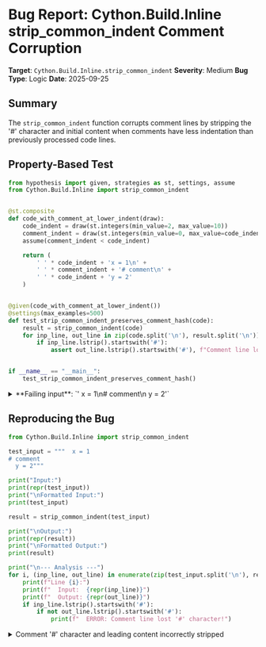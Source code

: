 # Bug Report: Cython.Build.Inline strip_common_indent Comment Corruption

**Target**: `Cython.Build.Inline.strip_common_indent`
**Severity**: Medium
**Bug Type**: Logic
**Date**: 2025-09-25

## Summary

The `strip_common_indent` function corrupts comment lines by stripping the '#' character and initial content when comments have less indentation than previously processed code lines.

## Property-Based Test

```python
from hypothesis import given, strategies as st, settings, assume
from Cython.Build.Inline import strip_common_indent


@st.composite
def code_with_comment_at_lower_indent(draw):
    code_indent = draw(st.integers(min_value=2, max_value=10))
    comment_indent = draw(st.integers(min_value=0, max_value=code_indent-1))
    assume(comment_indent < code_indent)

    return (
        ' ' * code_indent + 'x = 1\n' +
        ' ' * comment_indent + '# comment\n' +
        ' ' * code_indent + 'y = 2'
    )


@given(code_with_comment_at_lower_indent())
@settings(max_examples=500)
def test_strip_common_indent_preserves_comment_hash(code):
    result = strip_common_indent(code)
    for inp_line, out_line in zip(code.split('\n'), result.split('\n')):
        if inp_line.lstrip().startswith('#'):
            assert out_line.lstrip().startswith('#'), f"Comment line lost '#' character!\nInput: {repr(code)}\nOutput: {repr(result)}"


if __name__ == "__main__":
    test_strip_common_indent_preserves_comment_hash()
```

<details>

<summary>
**Failing input**: `'  x = 1\n# comment\n  y = 2'`
</summary>
```
Traceback (most recent call last):
  File "/home/npc/pbt/agentic-pbt/worker_/16/hypo.py", line 28, in <module>
    test_strip_common_indent_preserves_comment_hash()
    ~~~~~~~~~~~~~~~~~~~~~~~~~~~~~~~~~~~~~~~~~~~~~~~^^
  File "/home/npc/pbt/agentic-pbt/worker_/16/hypo.py", line 19, in test_strip_common_indent_preserves_comment_hash
    @settings(max_examples=500)
                   ^^^
  File "/home/npc/miniconda/lib/python3.13/site-packages/hypothesis/core.py", line 2124, in wrapped_test
    raise the_error_hypothesis_found
  File "/home/npc/pbt/agentic-pbt/worker_/16/hypo.py", line 24, in test_strip_common_indent_preserves_comment_hash
    assert out_line.lstrip().startswith('#'), f"Comment line lost '#' character!\nInput: {repr(code)}\nOutput: {repr(result)}"
           ~~~~~~~~~~~~~~~~~~~~~~~~~~~~^^^^^
AssertionError: Comment line lost '#' character!
Input: '  x = 1\n# comment\n  y = 2'
Output: 'x = 1\ncomment\ny = 2'
Falsifying example: test_strip_common_indent_preserves_comment_hash(
    code='  x = 1\n# comment\n  y = 2',  # or any other generated value
)
```
</details>

## Reproducing the Bug

```python
from Cython.Build.Inline import strip_common_indent

test_input = """  x = 1
# comment
  y = 2"""

print("Input:")
print(repr(test_input))
print("\nFormatted Input:")
print(test_input)

result = strip_common_indent(test_input)

print("\nOutput:")
print(repr(result))
print("\nFormatted Output:")
print(result)

print("\n--- Analysis ---")
for i, (inp_line, out_line) in enumerate(zip(test_input.split('\n'), result.split('\n')), 1):
    print(f"Line {i}:")
    print(f"  Input:  {repr(inp_line)}")
    print(f"  Output: {repr(out_line)}")
    if inp_line.lstrip().startswith('#'):
        if not out_line.lstrip().startswith('#'):
            print(f"  ERROR: Comment line lost '#' character!")
```

<details>

<summary>
Comment '#' character and leading content incorrectly stripped
</summary>
```
Input:
'  x = 1\n# comment\n  y = 2'

Formatted Input:
  x = 1
# comment
  y = 2

Output:
'x = 1\ncomment\ny = 2'

Formatted Output:
x = 1
comment
y = 2

--- Analysis ---
Line 1:
  Input:  '  x = 1'
  Output: 'x = 1'
Line 2:
  Input:  '# comment'
  Output: 'comment'
  ERROR: Comment line lost '#' character!
Line 3:
  Input:  '  y = 2'
  Output: 'y = 2'
```
</details>

## Why This Is A Bug

The `strip_common_indent` function is intended to normalize indentation in Python code while preserving the structure and meaning. However, it corrupts comment lines, fundamentally changing the code's semantics by converting comments into code statements.

The bug occurs due to incorrect variable reuse in the implementation (lines 408-425 of Inline.py):

1. **First loop (lines 411-419)**: Iterates through all lines to find the minimum indentation level of non-comment lines. The variable `indent` is set for EVERY line (including blank lines and comments) to track each line's indentation, but only non-comment lines update `min_indent`.

2. **Second loop (lines 420-424)**: Attempts to strip the common indentation. Line 422 incorrectly uses the stale `indent` variable (which contains the indentation from the last line processed in the first loop) instead of the current line's actual indentation.

The problematic condition `line[indent:indent+1] == '#'` checks the wrong position for the '#' character. For the failing example:
- After the first loop, `indent = 2` (from the last line "  y = 2")
- When processing "# comment", it checks position 2 (which is 'c', not '#')
- The comment is incorrectly treated as regular code and has its first 2 characters stripped

This violates the expected behavior documented in the function's usage throughout Cython, where comments should be preserved as comments regardless of their indentation level relative to surrounding code.

## Relevant Context

The `strip_common_indent` function is used by:
- `cython_inline()` (line 179) - for inline Cython code compilation
- `cymeit()` (lines 326-327) - for benchmarking Cython code

Both functions are part of Cython's public API and are used to compile Python/Cython code snippets dynamically. The bug can cause:
1. **Syntax errors**: When comment text becomes invalid Python (e.g., "# TODO: fix" becomes "TODO: fix")
2. **Silent semantic changes**: When comment text happens to be valid Python (e.g., "# print" becomes "print")
3. **Confusing error messages**: Users see errors about code that was supposed to be comments

Source code location: `/home/npc/pbt/agentic-pbt/envs/cython_env/lib/python3.13/site-packages/Cython/Build/Inline.py:408-425`

## Proposed Fix

```diff
--- a/Cython/Build/Inline.py
+++ b/Cython/Build/Inline.py
@@ -419,7 +419,7 @@ def strip_common_indent(code):
             min_indent = indent
     for ix, line in enumerate(lines):
         match = _find_non_space(line)
-        if not match or not line or line[indent:indent+1] == '#':
+        if not match or not line or line[match.start():match.start()+1] == '#':
             continue
         lines[ix] = line[min_indent:]
     return '\n'.join(lines)
```